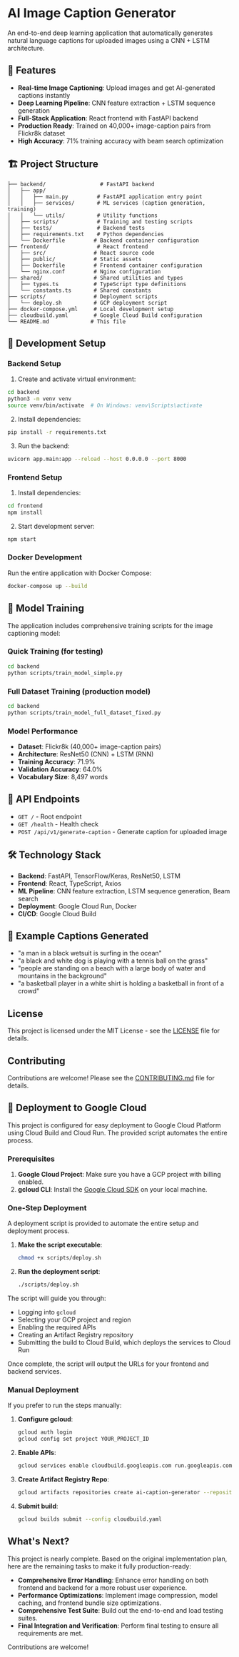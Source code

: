 # AI Image Caption Generator

An end-to-end deep learning application that automatically generates natural language captions for uploaded images using a CNN + LSTM architecture.

## 🎯 Features

- **Real-time Image Captioning**: Upload images and get AI-generated captions instantly
- **Deep Learning Pipeline**: CNN feature extraction + LSTM sequence generation
- **Full-Stack Application**: React frontend with FastAPI backend
- **Production Ready**: Trained on 40,000+ image-caption pairs from Flickr8k dataset
- **High Accuracy**: 71% training accuracy with beam search optimization

## 🏗️ Project Structure

```
├── backend/                 # FastAPI backend
│   ├── app/
│   │   ├── main.py         # FastAPI application entry point
│   │   ├── services/       # ML services (caption generation, training)
│   │   └── utils/          # Utility functions
│   ├── scripts/            # Training and testing scripts
│   ├── tests/              # Backend tests
│   ├── requirements.txt    # Python dependencies
│   └── Dockerfile         # Backend container configuration
├── frontend/               # React frontend
│   ├── src/               # React source code
│   ├── public/            # Static assets
│   ├── Dockerfile         # Frontend container configuration
│   └── nginx.conf         # Nginx configuration
├── shared/                # Shared utilities and types
│   ├── types.ts           # TypeScript type definitions
│   └── constants.ts       # Shared constants
├── scripts/               # Deployment scripts
│   └── deploy.sh          # GCP deployment script
├── docker-compose.yml     # Local development setup
├── cloudbuild.yaml        # Google Cloud Build configuration
└── README.md             # This file
```

## 🚀 Development Setup

### Backend Setup

1. Create and activate virtual environment:
```bash
cd backend
python3 -m venv venv
source venv/bin/activate  # On Windows: venv\Scripts\activate
```

2. Install dependencies:
```bash
pip install -r requirements.txt
```

3. Run the backend:
```bash
uvicorn app.main:app --reload --host 0.0.0.0 --port 8000
```

### Frontend Setup

1. Install dependencies:
```bash
cd frontend
npm install
```

2. Start development server:
```bash
npm start
```

### Docker Development

Run the entire application with Docker Compose:
```bash
docker-compose up --build
```

## 🤖 Model Training

The application includes comprehensive training scripts for the image captioning model:

### Quick Training (for testing)
```bash
cd backend
python scripts/train_model_simple.py
```

### Full Dataset Training (production model)
```bash
cd backend
python scripts/train_model_full_dataset_fixed.py
```

### Model Performance
- **Dataset**: Flickr8k (40,000+ image-caption pairs)
- **Architecture**: ResNet50 (CNN) + LSTM (RNN)
- **Training Accuracy**: 71.9%
- **Validation Accuracy**: 64.0%
- **Vocabulary Size**: 8,497 words

## 📡 API Endpoints

- `GET /` - Root endpoint
- `GET /health` - Health check
- `POST /api/v1/generate-caption` - Generate caption for uploaded image

## 🛠️ Technology Stack

- **Backend**: FastAPI, TensorFlow/Keras, ResNet50, LSTM
- **Frontend**: React, TypeScript, Axios
- **ML Pipeline**: CNN feature extraction, LSTM sequence generation, Beam search
- **Deployment**: Google Cloud Run, Docker
- **CI/CD**: Google Cloud Build

## 🎨 Example Captions Generated

- "a man in a black wetsuit is surfing in the ocean"
- "a black and white dog is playing with a tennis ball on the grass"
- "people are standing on a beach with a large body of water and mountains in the background"
- "a basketball player in a white shirt is holding a basketball in front of a crowd"

## License

This project is licensed under the MIT License - see the [LICENSE](LICENSE) file for details.

## Contributing

Contributions are welcome! Please see the [CONTRIBUTING.md](CONTRIBUTING.md) file for details.

## 🚀 Deployment to Google Cloud

This project is configured for easy deployment to Google Cloud Platform using Cloud Build and Cloud Run. The provided script automates the entire process.

### Prerequisites

1. **Google Cloud Project**: Make sure you have a GCP project with billing enabled.
2. **gcloud CLI**: Install the [Google Cloud SDK](https://cloud.google.com/sdk/docs/install) on your local machine.

### One-Step Deployment

A deployment script is provided to automate the entire setup and deployment process.

1. **Make the script executable**:
    ```bash
    chmod +x scripts/deploy.sh
    ```

2. **Run the deployment script**:
    ```bash
    ./scripts/deploy.sh
    ```

The script will guide you through:
- Logging into `gcloud`
- Selecting your GCP project and region
- Enabling the required APIs
- Creating an Artifact Registry repository
- Submitting the build to Cloud Build, which deploys the services to Cloud Run

Once complete, the script will output the URLs for your frontend and backend services.

### Manual Deployment

If you prefer to run the steps manually:

1. **Configure gcloud**:
    ```bash
    gcloud auth login
    gcloud config set project YOUR_PROJECT_ID
    ```

2. **Enable APIs**:
    ```bash
    gcloud services enable cloudbuild.googleapis.com run.googleapis.com artifactregistry.googleapis.com
    ```

3. **Create Artifact Registry Repo**:
    ```bash
    gcloud artifacts repositories create ai-caption-generator --repository-format=docker --location=us-central1
    ```

4. **Submit build**:
    ```bash
    gcloud builds submit --config cloudbuild.yaml
    ```

## What's Next?

This project is nearly complete. Based on the original implementation plan, here are the remaining tasks to make it fully production-ready:

- **Comprehensive Error Handling**: Enhance error handling on both frontend and backend for a more robust user experience.
- **Performance Optimizations**: Implement image compression, model caching, and frontend bundle size optimizations.
- **Comprehensive Test Suite**: Build out the end-to-end and load testing suites.
- **Final Integration and Verification**: Perform final testing to ensure all requirements are met.

Contributions are welcome!
